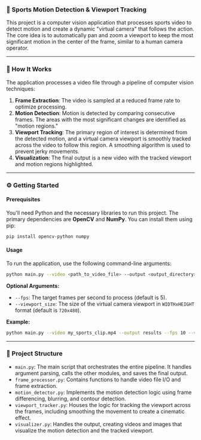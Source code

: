 ### 🏃 Sports Motion Detection & Viewport Tracking

This project is a computer vision application that processes sports video to detect motion and create a dynamic "virtual camera" that follows the action. The core idea is to automatically pan and zoom a viewport to keep the most significant motion in the center of the frame, similar to a human camera operator.

-----

### 🚀 How It Works

The application processes a video file through a pipeline of computer vision techniques:

1.  **Frame Extraction**: The video is sampled at a reduced frame rate to optimize processing.
2.  **Motion Detection**: Motion is detected by comparing consecutive frames. The areas with the most significant changes are identified as "motion regions."
3.  **Viewport Tracking**: The primary region of interest is determined from the detected motion, and a virtual camera viewport is smoothly tracked across the video to follow this region. A smoothing algorithm is used to prevent jerky movements.
4.  **Visualization**: The final output is a new video with the tracked viewport and motion regions highlighted.

-----

### ⚙️ Getting Started

#### **Prerequisites**

You'll need Python and the necessary libraries to run this project. The primary dependencies are **OpenCV** and **NumPy**. You can install them using pip:

```bash
pip install opencv-python numpy
```

#### **Usage**

To run the application, use the following command-line arguments:

```bash
python main.py --video <path_to_video_file> --output <output_directory>
```

**Optional Arguments:**

  - `--fps`: The target frames per second to process (default is 5).
  - `--viewport_size`: The size of the virtual camera viewport in `WIDTHxHEIGHT` format (default is `720x480`).

**Example:**

```bash
python main.py --video my_sports_clip.mp4 --output results --fps 10 --viewport_size 1080x720
```

-----

### 📂 Project Structure

  - `main.py`: The main script that orchestrates the entire pipeline. It handles argument parsing, calls the other modules, and saves the final output.
  - `frame_processor.py`: Contains functions to handle video file I/O and frame extraction.
  - `motion_detector.py`: Implements the motion detection logic using frame differencing, blurring, and contour detection.
  - `viewport_tracker.py`: Houses the logic for tracking the viewport across the frames, including smoothing the movement to create a cinematic effect.
  - `visualizer.py`: Handles the output, creating videos and images that visualize the motion detection and the tracked viewport.

